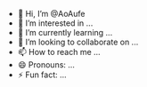 - 👋 Hi, I’m @AoAufe
- 👀 I’m interested in ...
- 🌱 I’m currently learning ...
- 💞️ I’m looking to collaborate on ...
- 📫 How to reach me ...
- 😄 Pronouns: ...
- ⚡ Fun fact: ...

<!---
AoAufe/AoAufe is a ✨ special ✨ repository because its `README.md` (this file) appears on your GitHub profile.
You can click the Preview link to take a look at your changes.
--->
